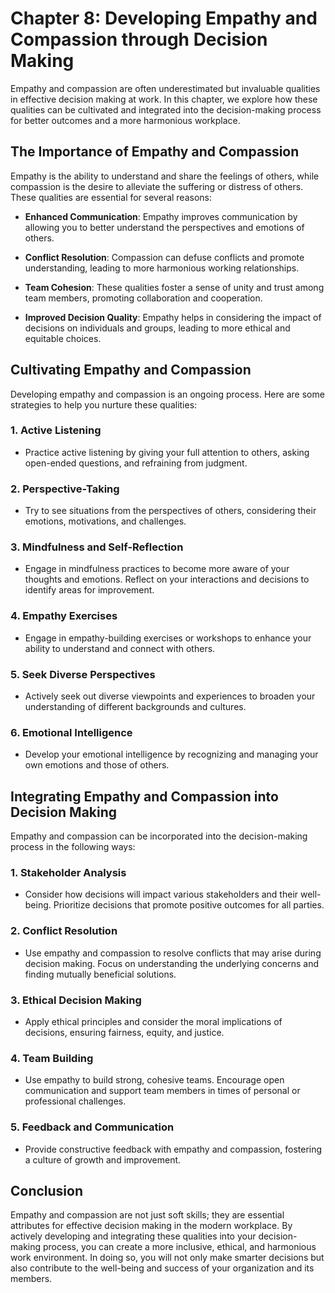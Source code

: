 Chapter 8: Developing Empathy and Compassion through Decision Making
====================================================================

Empathy and compassion are often underestimated but invaluable qualities in effective decision making at work. In this chapter, we explore how these qualities can be cultivated and integrated into the decision-making process for better outcomes and a more harmonious workplace.

**The Importance of Empathy and Compassion**
--------------------------------------------

Empathy is the ability to understand and share the feelings of others, while compassion is the desire to alleviate the suffering or distress of others. These qualities are essential for several reasons:

* **Enhanced Communication**: Empathy improves communication by allowing you to better understand the perspectives and emotions of others.

* **Conflict Resolution**: Compassion can defuse conflicts and promote understanding, leading to more harmonious working relationships.

* **Team Cohesion**: These qualities foster a sense of unity and trust among team members, promoting collaboration and cooperation.

* **Improved Decision Quality**: Empathy helps in considering the impact of decisions on individuals and groups, leading to more ethical and equitable choices.

**Cultivating Empathy and Compassion**
--------------------------------------

Developing empathy and compassion is an ongoing process. Here are some strategies to help you nurture these qualities:

### **1. Active Listening**

* Practice active listening by giving your full attention to others, asking open-ended questions, and refraining from judgment.

### **2. Perspective-Taking**

* Try to see situations from the perspectives of others, considering their emotions, motivations, and challenges.

### **3. Mindfulness and Self-Reflection**

* Engage in mindfulness practices to become more aware of your thoughts and emotions. Reflect on your interactions and decisions to identify areas for improvement.

### **4. Empathy Exercises**

* Engage in empathy-building exercises or workshops to enhance your ability to understand and connect with others.

### **5. Seek Diverse Perspectives**

* Actively seek out diverse viewpoints and experiences to broaden your understanding of different backgrounds and cultures.

### **6. Emotional Intelligence**

* Develop your emotional intelligence by recognizing and managing your own emotions and those of others.

**Integrating Empathy and Compassion into Decision Making**
-----------------------------------------------------------

Empathy and compassion can be incorporated into the decision-making process in the following ways:

### **1. Stakeholder Analysis**

* Consider how decisions will impact various stakeholders and their well-being. Prioritize decisions that promote positive outcomes for all parties.

### **2. Conflict Resolution**

* Use empathy and compassion to resolve conflicts that may arise during decision making. Focus on understanding the underlying concerns and finding mutually beneficial solutions.

### **3. Ethical Decision Making**

* Apply ethical principles and consider the moral implications of decisions, ensuring fairness, equity, and justice.

### **4. Team Building**

* Use empathy to build strong, cohesive teams. Encourage open communication and support team members in times of personal or professional challenges.

### **5. Feedback and Communication**

* Provide constructive feedback with empathy and compassion, fostering a culture of growth and improvement.

**Conclusion**
--------------

Empathy and compassion are not just soft skills; they are essential attributes for effective decision making in the modern workplace. By actively developing and integrating these qualities into your decision-making process, you can create a more inclusive, ethical, and harmonious work environment. In doing so, you will not only make smarter decisions but also contribute to the well-being and success of your organization and its members.
